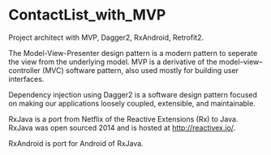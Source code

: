 # ContactList_with_MVP
Project architect with MVP, Dagger2, RxAndroid, Retrofit2.

The Model-View-Presenter design pattern is a modern pattern to seperate the view from the underlying model. MVP is a derivative of the model–view–controller (MVC) software pattern, also used mostly for building user interfaces.


Dependency injection using Dagger2 is a software design pattern focused on making our applications loosely coupled, extensible, and maintainable.

RxJava is a port from Netflix of the Reactive Extensions (Rx) to Java. RxJava was open sourced 2014 and is hosted at http://reactivex.io/.

RxAndroid is port for Android of RxJava.

